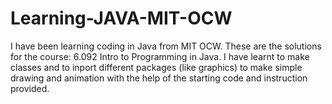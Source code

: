 # Learning-JAVA-MIT-OCW

I have been learning coding in Java from MIT OCW. 
These are the solutions for the course: 6.092 Intro to Programming in Java. 
I have learnt to make classes and to inport different packages (like graphics) to make simple drawing and animation with the help of the starting code and instruction provided.

